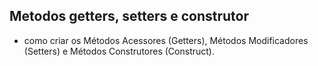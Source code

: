 ## Metodos getters, setters e construtor

- como criar os Métodos Acessores (Getters), Métodos Modificadores (Setters) e Métodos Construtores (Construct).
